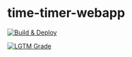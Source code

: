 # time-timer-webapp
[![Build & Deploy](https://github.com/qoomon/time-timer-webapp/workflows/Build%20&%20Deploy/badge.svg)](https://github.com/qoomon/time-timer-webapp/actions)

[![LGTM Grade](https://img.shields.io/lgtm/grade/javascript/github/qoomon/time-timer-webapp)](https://lgtm.com/projects/g/qoomon/time-timer-webapp)

